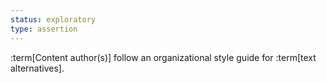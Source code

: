 ```yaml
---
status: exploratory
type: assertion
---
```


:term[Content author(s)] follow an organizational style guide for :term[text alternatives].
